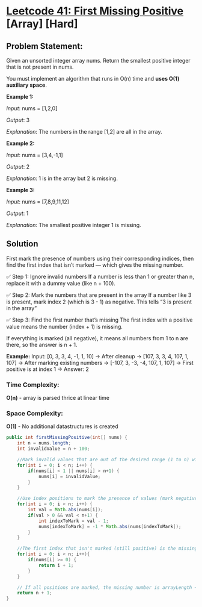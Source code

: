 # [Leetcode 41: First Missing Positive](https://leetcode.com/problems/first-missing-positive/description/) [Array] [Hard]

## Problem Statement:
Given an unsorted integer array nums. Return the smallest positive integer that is not present in nums.

You must implement an algorithm that runs in O(n) time and **uses O(1) auxiliary space**.

**Example 1:**

_Input_: nums = [1,2,0]

_Output_: 3

_Explanation_: The numbers in the range [1,2] are all in the array.

**Example 2:**

_Input_: nums = [3,4,-1,1]

_Output_: 2

_Explanation_: 1 is in the array but 2 is missing.

**Example 3:**

_Input_: nums = [7,8,9,11,12]

_Output_: 1

_Explanation_: The smallest positive integer 1 is missing.

## Solution
First mark the presence of numbers using their corresponding indices, then find the first index that isn’t marked — which gives the missing number.

✅ Step 1: Ignore invalid numbers
If a number is less than 1 or greater than n, replace it with a dummy value (like n + 100).

✅ Step 2: Mark the numbers that are present in the array
If a number like 3 is present, mark index 2 (which is 3 - 1) as negative.
This tells “3 is present in the array”

✅ Step 3: Find the first number that’s missing
The first index with a positive value means the number (index + 1) is missing.

If everything is marked (all negative), it means all numbers from 1 to n are there, so the answer is n + 1.

**Example:**
Input: [0, 3, 3, 4, -1, 1, 10]
→ After cleanup → [107, 3, 3, 4, 107, 1, 107]
→ After marking existing numbers → [-107, 3, -3, -4, 107, 1, 107]
→ First positive is at index 1 → Answer: 2

### Time Complexity:
**O(n)** - array is parsed thrice at linear time

### Space Complexity:
**O(1)** - No additional datastructures is created

```java
public int firstMissingPositive(int[] nums) {
    int n = nums.length;
    int invalidValue = n + 100;

    //Mark invalid values that are out of the desired range (1 to n) with a placeholder
    for(int i = 0; i < n; i++) {
        if(nums[i] < 1 || nums[i] > n+1) {
            nums[i] = invalidValue;
        }
    }

    //Use index positions to mark the presence of values (mark negative)
    for(int i = 0; i < n; i++) {
        int val = Math.abs(nums[i]);
        if(val > 0 && val < n+1) {
            int indexToMark = val - 1;
            nums[indexToMark] = -1 * Math.abs(nums[indexToMark]);
        }
    }

    //The first index that isn't marked (still positive) is the missing number
    for(int i = 0; i < n; i++){
        if(nums[i] >= 0) {
            return i + 1;
        }
    }

    // If all positions are marked, the missing number is arrayLength + 1
    return n + 1;
}
```

